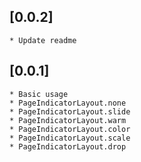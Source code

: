 ## [0.0.2] 
    * Update readme 

## [0.0.1] 
    * Basic usage
    * PageIndicatorLayout.none
    * PageIndicatorLayout.slide
    * PageIndicatorLayout.warm
    * PageIndicatorLayout.color
    * PageIndicatorLayout.scale
    * PageIndicatorLayout.drop
    
